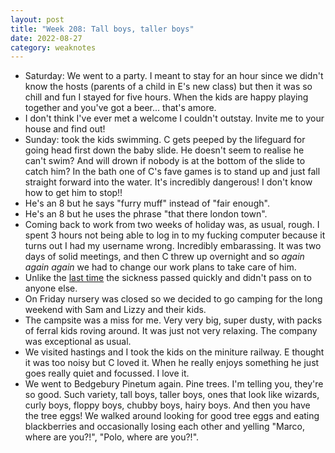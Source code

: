 ```yaml
---
layout: post
title: "Week 208: Tall boys, taller boys"
date: 2022-08-27
category: weaknotes
---
```

* Saturday: We went to a party. I meant to stay for an hour since we didn't know the hosts (parents of a child in E's new class) but then it was so chill and fun I stayed for five hours. When the kids are happy playing together and you've got a beer... that's amore.
* I don't think I've ever met a welcome I couldn't outstay. Invite me to your house and find out!
* Sunday: took the kids swimming. C gets peeped by the lifeguard for going head first down the baby slide. He doesn't seem to realise he can't swim? And will drown if nobody is at the bottom of the slide to catch him? In the bath one of C's fave games is to stand up and just fall straight forward into the water. It's incredibly dangerous! I don't know how to get him to stop!!
* He's an 8 but he says "furry muff" instead of "fair enough".
* He's an 8 but he uses the phrase "that there london town".
* Coming back to work from two weeks of holiday was, as usual, rough. I spent 3 hours not being able to log in to my fucking computer because it turns out I had my username wrong. Incredibly embarassing. It was two days of solid meetings, and then C threw up overnight and so _again_ _again_ _again_ we had to change our work plans to take care of him.
* Unlike the [last time](/blog/week-201) the sickness passed quickly and didn't pass on to anyone else.
* On Friday nursery was closed so we decided to go camping for the long weekend with Sam and Lizzy and their kids.
* The campsite was a miss for me. Very very big, super dusty, with packs of ferral kids roving around. It was just not very relaxing. The company was exceptional as usual.
* We visited hastings and I took the kids on the miniture railway. E thought it was too noisy but C loved it. When he really enjoys something he just goes really quiet and focussed. I love it.
* We went to Bedgebury Pinetum again. Pine trees. I'm telling you, they're so good. Such variety, tall boys, taller boys, ones that look like wizards, curly boys, floppy boys, chubby boys, hairy boys. And then you have the tree eggs! We walked around looking for good tree eggs and eating blackberries and occasionally losing each other and yelling "Marco, where are you?!", "Polo, where are you?!".

